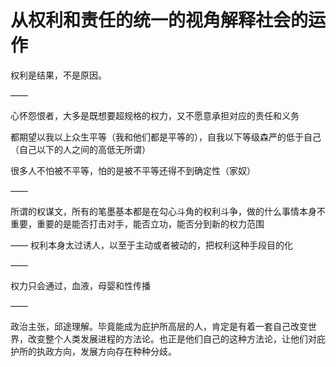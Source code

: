 # 从权利和责任的统一的视角解释社会的运作

权利是结果，不是原因。

——

心怀怨恨者，大多是既想要超规格的权力，又不愿意承担对应的责任和义务

都期望以我以上众生平等（我和他们都是平等的），自我以下等级森严的低于自己（自己以下的人之间的高低无所谓）

很多人不怕被不平等，怕的是被不平等还得不到确定性（家奴）

——

所谓的权谋文，所有的笔墨基本都是在勾心斗角的权利斗争，做的什么事情本身不重要，重要的是能否打击对手，能否立功，能否分到新的权力范围

——
权利本身太过诱人，以至于主动或者被动的，把权利这种手段目的化

——

权力只会通过，血液，母婴和性传播

——

政治主张，邱途理解。毕竟能成为庇护所高层的人，肯定是有着一套自己改变世界，改变整个人类发展进程的方法论。也正是他们自己的这种方法论，让他们对庇护所的执政方向，发展方向存在种种分歧。